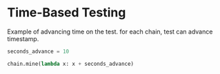 # Time-Based Testing

Example of advancing time on the test. for each chain, test can advance timestamp.

```python
seconds_advance = 10

chain.mine(lambda x: x + seconds_advance)
```
